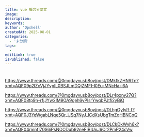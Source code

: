 ```yaml
---
title: vue 概念分享文
image:
description:
keywords:
author: 'Opshell'
createdAt: 2025-08-01
categories:
  - '未分類'
tags:
  -
editLink: true
isPublished: false
---
```


#


https://www.threads.com/@0mgdayvusb8oy/post/DMkfkZHNRTn?xmt=AQF09p2lZcVjJYvplL0BSJLmDQjZMFI-I0Eu-MNcHa-i6A

https://www.threads.com/@0mgdayvusb8oy/post/DLr4pxny27Q?xmt=AQF08tp9n-rfjJYw2IM9OA9geh6yPlsrYwqbPJtfi2yBiQ

https://www.threads.com/@0mgdayvusb8oy/post/DLhgOylyR-f?xmt=AQF0J3YeWgabLNqe5Qr_USq7NyJ_lCdXsUbgTmZqHBNCoQ

https://www.threads.com/@0mgdayvusb8oy/post/DLCkDkWyh6x?xmt=AQF04rmnfI70S6iPsNOODub92neFIBIUnJ6Cr2PmP24cVw